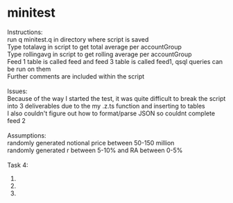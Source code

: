 # minitest

Instructions: <br />
run q minitest.q in directory where script is saved <br />
Type totalavg in script to get total average per accountGroup <br />
Type rollingavg in script to get rolling average per accountGroup <br />
Feed 1 table is called feed and feed 3 table is called feed1, qsql queries can be run on them <br />
Further comments are included within the script <br />
<br />
Issues: <br />
Because of the way I started the test, it was quite difficult to break the script into 3 deliverables due to the my .z.ts function and inserting to tables <br />
I also couldn't figure out how to format/parse JSON so couldnt complete feed 2 <br /> 
<br />
Assumptions: <br />
 randomly generated notional price between 50-150 million <br />
 randomly generated r between 5-10% and RA between 0-5% <br />
<br />
Task 4:
1.   <br />
2.   <br />
3.   <br />

